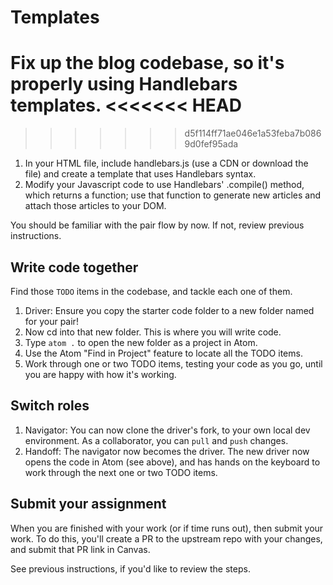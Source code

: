 # Templates

Fix up the blog codebase, so it's properly using Handlebars templates.
<<<<<<< HEAD
=======

>>>>>>> d5f114ff71ae046e1a53feba7b0869d0fef95ada
1. In your HTML file, include handlebars.js (use a CDN or download the file) and create a template that uses Handlebars syntax.
1. Modify your Javascript code to use Handlebars' .compile() method, which returns a function; use that function to generate new articles and attach those articles to your DOM.

You should be familiar with the pair flow by now. If not, review previous instructions.

## Write code together

Find those `TODO` items in the codebase, and tackle each one of them.

1. Driver: Ensure you copy the starter code folder to a new folder named for your pair!
1. Now cd into that new folder. This is where you will write code.
1. Type `atom .` to open the new folder as a project in Atom.
1. Use the Atom "Find in Project" feature to locate all the TODO items.
1. Work through one or two TODO items, testing your code as you go, until you are happy with how it's working.

## Switch roles
1. Navigator: You can now clone the driver's fork, to your own local dev environment. As a collaborator, you can `pull` and `push` changes.
1. Handoff: The navigator now becomes the driver. The new driver now opens the code in Atom (see above), and has hands on the keyboard to work through the next one or two TODO items.

## Submit your assignment

When you are finished with your work (or if time runs out), then submit your work. To do this, you'll create a PR to the upstream repo with your changes, and submit that PR link in Canvas.

See previous instructions, if you'd like to review the steps. 
